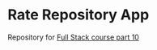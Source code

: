 # Rate Repository App

Repository for [Full Stack course part 10](https://fullstackopen.com/en/part10)
